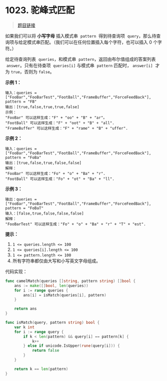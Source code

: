 <!-- markdownlint-disable -->
<!-- customize-tags:字典树,双指针,字符串,字符串匹配 -->

# 1023. 驼峰式匹配

> [题目链接](https://leetcode.cn/problems/camelcase-matching/)

如果我们可以将 **小写字母** 插入模式串  `pattern`  得到待查询项  `query`，那么待查询项与给定模式串匹配。（我们可以在任何位置插入每个字符，也可以插入 0 个字符。）

给定待查询列表  `queries`，和模式串  `pattern`，返回由布尔值组成的答案列表  `answer`。只有在待查项  `queries[i]` 与模式串  `pattern` 匹配时， `answer[i]`  才为 `true`，否则为 `false`。

**示例 1：**

```
输入：queries = ["FooBar","FooBarTest","FootBall","FrameBuffer","ForceFeedBack"], pattern = "FB"
输出：[true,false,true,true,false]
示例：
"FooBar" 可以这样生成："F" + "oo" + "B" + "ar"。
"FootBall" 可以这样生成："F" + "oot" + "B" + "all".
"FrameBuffer" 可以这样生成："F" + "rame" + "B" + "uffer".
```

**示例 2：**

```
输入：queries = ["FooBar","FooBarTest","FootBall","FrameBuffer","ForceFeedBack"], pattern = "FoBa"
输出：[true,false,true,false,false]
解释：
"FooBar" 可以这样生成："Fo" + "o" + "Ba" + "r".
"FootBall" 可以这样生成："Fo" + "ot" + "Ba" + "ll".
```

**示例 3：**

```
输出：queries = ["FooBar","FooBarTest","FootBall","FrameBuffer","ForceFeedBack"], pattern = "FoBaT"
输入：[false,true,false,false,false]
解释：
"FooBarTest" 可以这样生成："Fo" + "o" + "Ba" + "r" + "T" + "est".
```

**提示：**

1. `1 <= queries.length <= 100`
2. `1 <= queries[i].length <= 100`
3. `1 <= pattern.length <= 100`
4. 所有字符串都仅由大写和小写英文字母组成。

<!-- markdownlint-restore -->
<!--------------------------------->
<!-- generate by new_leetcode.go -->

代码实现：

```go
func camelMatch(queries []string, pattern string) []bool {
    ans := make([]bool, len(queries))
    for i := range queries {
        ans[i] = isMatch(queries[i], pattern)
    }

    return ans
}

func isMatch(query, pattern string) bool {
    var k int
    for i := range query {
        if k < len(pattern) && query[i] == pattern[k] {
            k++
        } else if unicode.IsUpper(rune(query[i])) {
            return false
        }
    }

    return k == len(pattern)
}
```

